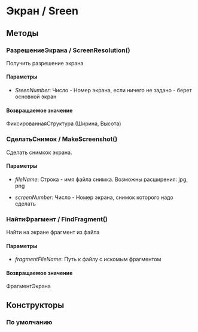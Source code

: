 
# Экран / Sreen

## Методы
    
### РазрешениеЭкрана / ScreenResolution()
    
    
    
Получить разрешение экрана


  
  
#### Параметры

* *SreenNumber*: Число - Номер экрана, если ничего не задано - берет основной экран

#### Возвращаемое значение

ФиксированнаяСтруктура (Ширина, Высота)

  
### СделатьСнимок / MakeScreenshot()
    
    
    
Сделать снимкок экрана.


  
  
#### Параметры

* *fileName*: Строка - имя файла снимка. Возможны расширения: jpg, png

* *screenNumber*: Число - Номер экрана, снимок которого надо сделать

### НайтиФрагмент / FindFragment()
    
    
    
Найти на экране фрагмент из файла


  
  
#### Параметры

* *fragmentFileName*: Путь к файлу с искомым фрагментом

#### Возвращаемое значение

ФрагментЭкрана

  
## Конструкторы

  
### По умолчанию